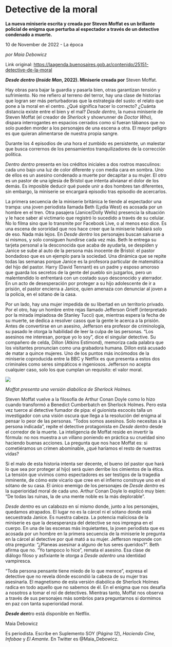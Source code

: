 # Detective de la moral

**La nueva miniserie escrita y creada por Steven Moffat es un brillante policial de enigma que perturba al espectador a través de un detective condenado a muerte.**

10 de November de 2022 - La época

_por Maia Debowicz_

Link original: https://laagenda.buenosaires.gob.ar/contenido/25151-detective-de-la-moral



***Desde dentro* (*Inside Man*, 2022). Miniserie creada por** Steven Moffat.




Hay obras para bajar la guardia y pasarla bien, otras garantizan tensión y sufrimiento. No me refiero al terreno del terror, hay una clase de historias que logran ser más perturbadoras que la estrategia del susto: el relato que pone a la moral en el centro. ¿Qué significa hacer lo correcto? ¿Cuánta distancia existe entre el bien y el mal? *Desde dentro*, la nueva miniserie de Steven Moffat (el creador de *Sherlock* y showrunner de *Doctor Who*), dispara interrogantes en espacios cerrados como si fueran tábanos que no solo pueden morder a los personajes de una escena a otra. El mayor peligro es que quieran alimentarse de nuestra propia sangre.




Durante los 4 episodios de una hora el zumbido es persistente, un malestar que busca corrernos de los pensamientos tranquilizadores de la corrección política.




*Dentro dentro* presenta en los créditos iniciales a dos rostros masculinos: cada uno bajo una luz de color diferente y con media cara en sombra. Uno de ellos es un asesino condenado a muerte por decapitar a su mujer. El otro es un pastor de una iglesia de Bristol que intenta alivianar el dolor de los demás. Es imposible deducir qué puede unir a dos hombres tan diferentes, sin embargo, la miniserie se encargará episodio tras episodio de acercarlos.




La primera secuencia de la miniserie británica le tiende al espectador una trampa: una joven periodista llamada Beth (Lydia West) es acosada por un hombre en el tren. Otra pasajera (Janice/Dolly Wells) presencia la situación y le hace saber al victimario que registró lo sucedido a través de su celular. No lo filma sino que lo transmite por Facebook Live, o al menos eso dice. Es una escena de sororidad que nos hace creer que la miniserie hablará solo de eso. Nada más lejos. En *Desde dentro* los personajes buscan salvarse a sí mismos, y solo consiguen hundirse cada vez más. Beth le entrega su tarjeta personal a la desconocida que acaba de ayudarla, se despiden y Janice se sube al auto de la persona más inocente de Bristol: el pastor bondadoso que es un ejemplo para la sociedad. Una dinámica que se repite todas las semanas porque Janice es la profesora particular de matemática del hijo del pastor. Harry (David Tennant) es un padre y esposo amoroso que guarda los secretos de la gente del pueblo sin juzgarlos, pero un malentendido lo enfrentará con un costado suyo desconocido y aterrador. En un acto de desesperación por proteger a su hijo adolescente de ir a prisión, el pastor encierra a Janice, quien amenaza con denunciar al joven a la policía, en el sótano de la casa.




Por un lado, hay una mujer impedida de su libertad en un territorio privado. Por el otro, hay un hombre entre rejas llamado Jefferson Grieff (interpretado por la mirada impiadosa de Stanley Tucci) que, mientras espera la fecha de su muerte, se dedica a resolver casos que la gente le acerca a la prisión. Antes de convertirse en un asesino, Jefferson era profesor de criminología, su pasado le otorga la habilidad de leer la culpa de las personas. “Los asesinos me interesan, porque yo lo soy”, dice el singular detective. Su compañero de celda, Dillon (Atkins Estimond), memoriza cada palabra que los visitantes pronuncian como una grabadora humana. Dillon está acusado de matar a quince mujeres. Uno de los puntos más incómodos de la miniserie coproducida entre la BBC y Netflix es que presenta a estos dos criminales como seres simpáticos e ingeniosos. Jefferson no acepta cualquier caso, solo los que cumplan un requisito: el valor moral.




![](https://cdn.feater.me/files/images/652681/aea488f8-bf60-40a3-8b40-09f9348cb3a4.jpeg)




*Moffat presenta una versión diabólica de Sherlock Holmes.*




Steven Moffat vuelve a la filosofía de Arthur Conan Doyle como lo hizo cuando transformó a Benedict Cumberbatch en Sherlock Holmes. Pero esta vez tuerce al detective fumador de pipa: el guionista escocés talla un investigador con una visión oscura que llega a la resolución del enigma al pensar lo peor de las personas. “Todos somos asesinos. Solo necesitas a la persona indicada”, repite el detective protagonista en *Desde dentro* desde el corredor de la muerte. La inteligencia de Moffat reside en invertir la fórmula: no nos muestra a un villano poniendo en práctica su crueldad sino haciendo buenas acciones. La pregunta que nos hace Moffat es: si cometiéramos un crimen abominable, ¿qué haríamos el resto de nuestras vidas?




Si el malo de esta historia intenta ser decente, el bueno (el pastor que hará lo que sea por proteger al hijo) será quien derribe los cimientos de la ética. La tensión que vivimos como espectadores es ser testigos de la tragedia inminente, de cómo este vicario que cree en el infierno construye uno en el sótano de su casa. El único enemigo de los personajes de *Desde dentro* es la superioridad moral de cada uno. Arthur Conan Doyle lo explicó muy bien: “De todas las ruinas, la de una mente noble es la más deplorable”.




*Desde dentro* es un calabozo en sí mismo donde, junto a los personajes, quedamos atrapados. El lugar no es la cárcel ni el sótano donde está secuestrada Janice. Es nuestra cabeza. La potencia maliciosa de la miniserie es que la desesperanza del detective se nos impregna en el cuerpo. En una de las escenas más inquietantes, la joven periodista que es acosada por un hombre en la primera secuencia de la miniserie le pregunta en la cárcel al detective por qué mató a su mujer. Jefferson responde con otra pregunta: “¿Planeas asesinar a alguno de tus seres queridos?”. Beth afirma que no. “Yo tampoco lo hice”, remata el asesino. Esa clase de diálogo filoso y asfixiante le otorga a *Desde adentro* una identidad vampiresca.




“Toda persona pensante tiene miedo de lo que merece”, expresa el detective que no revela dónde escondió la cabeza de su mujer tras asesinarla. El magnetismo de esta versión diabólica de Sherlock Holmes radica en todo aquello que no sabemos de él. En el enigma que nos desafía a nosotros a tomar el rol de detectives. Mientras tanto, Moffat nos observa a través de sus personajes más sombríos para preguntarnos si dormimos en paz con tanta superioridad moral.




***Desde den***tro está disponible en Netflix.




Maia Debowicz




Es periodista. Escribe en Suplemento SOY (*Página 12*), *Haciendo* *Cine, Infobae* y *El Amante*. En Twitter es @Maia\_Debowicz.



